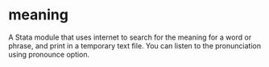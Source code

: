 # meaning
A Stata module that uses internet to search for the meaning for a word or phrase, and print in a temporary text file. You can listen to the pronunciation using pronounce option.
